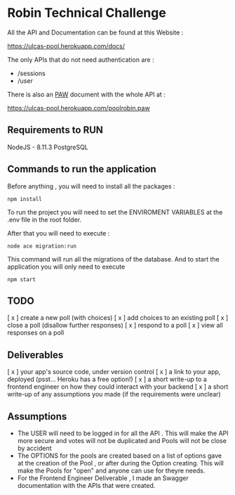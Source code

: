 # Robin Technical Challenge

All the API and Documentation can be found at this Website :

https://ulcas-pool.herokuapp.com/docs/

The only APIs that do not need authentication are : 

* /sessions
* /user

There is also an [PAW](https://paw.cloud/) document with the whole API at : 

https://ulcas-pool.herokuapp.com/poolrobin.paw


## Requirements to RUN

NodeJS - 8.11.3
PostgreSQL 

## Commands to run the application

Before anything , you will need to install all the packages : 

` npm install `

To run the project you will need to set the ENVIROMENT VARIABLES at the .env file in the root folder.

After that you will need to execute : 

` node ace migration:run `

This command will run all the migrations of the database.
And to start the application you will only need to execute 

` npm start `

## TODO

  [ x ] create a new poll (with choices)
  [ x ] add choices to an existing poll
  [ x ] close a poll (disallow further responses)
  [ x ] respond to a poll
  [ x ] view all responses on a poll

## Deliverables

  [ x ] your app's source code, under version control
  [ x ] a link to your app, deployed (psst... Heroku has a free option!)
  [ x ] a short write-up to a frontend engineer on how they could interact with your backend
  [ x ] a short write-up of any assumptions you made (if the requirements were unclear)

## Assumptions

* The USER will need to be logged in for all the API . This will make the API more secure and votes will not be duplicated and Pools will not be close by accident
* The OPTIONS for the pools are created based on a list of options gave at the creation of the Pool , or after during the Option creating. This will make the Pools for "open" and anyone can use for theyre needs. 
* For the Frontend Engineer Deliverable , I made an Swagger documentation with the APIs that were created.

